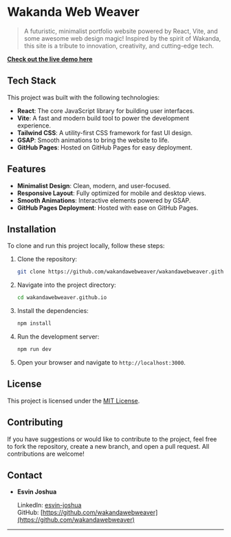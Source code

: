 # Wakanda Web Weaver

> A futuristic, minimalist portfolio website powered by React, Vite, and some awesome web design magic! Inspired by the spirit of Wakanda, this site is a tribute to innovation, creativity, and cutting-edge tech.

[**Check out the live demo here**](https://wakandawebweaver.github.io)

## Tech Stack

This project was built with the following technologies:

- **React**: The core JavaScript library for building user interfaces.
- **Vite**: A fast and modern build tool to power the development experience.
- **Tailwind CSS**: A utility-first CSS framework for fast UI design.
- **GSAP**: Smooth animations to bring the website to life.
- **GitHub Pages**: Hosted on GitHub Pages for easy deployment.

## Features

- **Minimalist Design**: Clean, modern, and user-focused.
- **Responsive Layout**: Fully optimized for mobile and desktop views.
- **Smooth Animations**: Interactive elements powered by GSAP.
- **GitHub Pages Deployment**: Hosted with ease on GitHub Pages.

## Installation

To clone and run this project locally, follow these steps:

1. Clone the repository:
   ```bash
   git clone https://github.com/wakandawebweaver/wakandawebweaver.github.io.git
   ```

2. Navigate into the project directory:
   ```bash
   cd wakandawebweaver.github.io
   ```

3. Install the dependencies:
   ```bash
   npm install
   ```

4. Run the development server:
   ```bash
   npm run dev
   ```

5. Open your browser and navigate to `http://localhost:3000`.

## License

This project is licensed under the [MIT License](LICENSE).

## Contributing

If you have suggestions or would like to contribute to the project, feel free to fork the repository, create a new branch, and open a pull request. All contributions are welcome!

## Contact

- **Esvin Joshua** 

  LinkedIn: [esvin-joshua](https://linkedin.com/in/esvin-joshua)  
  GitHub: [https://github.com/wakandawebweaver](https://github.com/wakandawebweaver)

---
